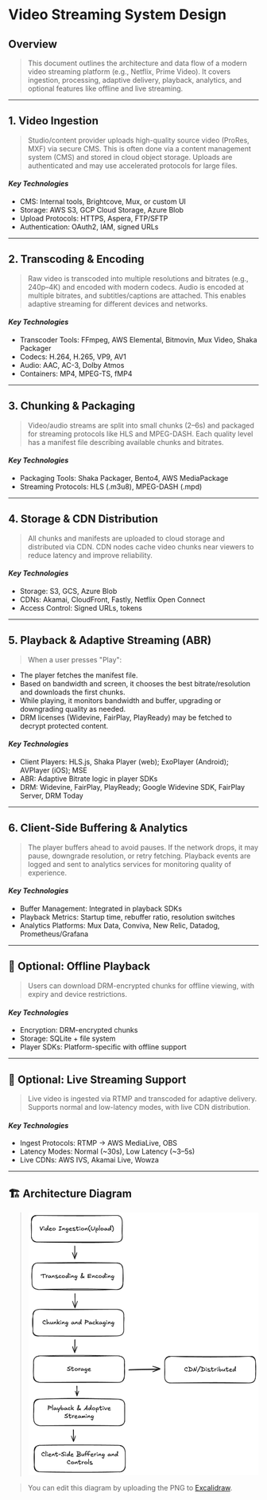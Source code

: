 # Video Streaming System Design

## Overview

> This document outlines the architecture and data flow of a modern video streaming platform (e.g., Netflix, Prime Video). It covers ingestion, processing, adaptive delivery, playback, analytics, and optional features like offline and live streaming.

---

## 1. Video Ingestion
> Studio/content provider uploads high-quality source video (ProRes, MXF) via secure CMS. This is often done via a content management system (CMS) and stored in cloud object storage. Uploads are authenticated and may use accelerated protocols for large files.

#### *Key Technologies*
- CMS: Internal tools, Brightcove, Mux, or custom UI
- Storage: AWS S3, GCP Cloud Storage, Azure Blob
- Upload Protocols: HTTPS, Aspera, FTP/SFTP
- Authentication: OAuth2, IAM, signed URLs

---

## 2. Transcoding & Encoding
> Raw video is transcoded into multiple resolutions and bitrates (e.g., 240p–4K) and encoded with modern codecs. Audio is encoded at multiple bitrates, and subtitles/captions are attached. This enables adaptive streaming for different devices and networks.

#### *Key Technologies*
- Transcoder Tools: FFmpeg, AWS Elemental, Bitmovin, Mux Video, Shaka Packager
- Codecs: H.264, H.265, VP9, AV1
- Audio: AAC, AC-3, Dolby Atmos
- Containers: MP4, MPEG-TS, fMP4

---

## 3. Chunking & Packaging
> Video/audio streams are split into small chunks (2–6s) and packaged for streaming protocols like HLS and MPEG-DASH. Each quality level has a manifest file describing available chunks and bitrates.

#### *Key Technologies*
- Packaging Tools: Shaka Packager, Bento4, AWS MediaPackage
- Streaming Protocols: HLS (.m3u8), MPEG-DASH (.mpd)

---

## 4. Storage & CDN Distribution
> All chunks and manifests are uploaded to cloud storage and distributed via CDN. CDN nodes cache video chunks near viewers to reduce latency and improve reliability.

#### *Key Technologies*
- Storage: S3, GCS, Azure Blob
- CDNs: Akamai, CloudFront, Fastly, Netflix Open Connect
- Access Control: Signed URLs, tokens

---

## 5. Playback & Adaptive Streaming (ABR)
> When a user presses "Play":

- The player fetches the manifest file.
- Based on bandwidth and screen, it chooses the best bitrate/resolution and downloads the first chunks.
- While playing, it monitors bandwidth and buffer, upgrading or downgrading quality as needed.
- DRM licenses (Widevine, FairPlay, PlayReady) may be fetched to decrypt protected content.

#### *Key Technologies*
- Client Players: HLS.js, Shaka Player (web); ExoPlayer (Android); AVPlayer (iOS); MSE
- ABR: Adaptive Bitrate logic in player SDKs
- DRM: Widevine, FairPlay, PlayReady; Google Widevine SDK, FairPlay Server, DRM Today

---

## 6. Client-Side Buffering & Analytics
> The player buffers ahead to avoid pauses. If the network drops, it may pause, downgrade resolution, or retry fetching. Playback events are logged and sent to analytics services for monitoring quality of experience.

#### *Key Technologies*
- Buffer Management: Integrated in playback SDKs
- Playback Metrics: Startup time, rebuffer ratio, resolution switches
- Analytics Platforms: Mux Data, Conviva, New Relic, Datadog, Prometheus/Grafana

---

## 📡  Optional: Offline Playback
> Users can download DRM-encrypted chunks for offline viewing, with expiry and device restrictions.

#### *Key Technologies*
- Encryption: DRM-encrypted chunks
- Storage: SQLite + file system
- Player SDKs: Platform-specific with offline support

---

## 📡 Optional: Live Streaming Support
> Live video is ingested via RTMP and transcoded for adaptive delivery. Supports normal and low-latency modes, with live CDN distribution.

#### *Key Technologies*
- Ingest Protocols: RTMP → AWS MediaLive, OBS
- Latency Modes: Normal (~30s), Low Latency (~3–5s)
- Live CDNs: AWS IVS, Akamai Live, Wowza

---

## 🏗️ Architecture Diagram

> ![Video Streaming System Diagram](video-streaming.excalidraw.png)

> You can edit this diagram by uploading the PNG to [Excalidraw](https://excalidraw.com).

